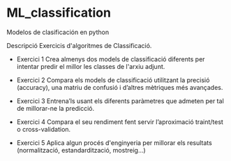 # ML_classification
Modelos de clasificación en python

Descripció
Exercicis d'algoritmes de Classificació.

- Exercici 1
Crea almenys dos models de classificació diferents per intentar predir el millor les classes de l'arxiu adjunt.



- Exercici 2
Compara els models de classificació utilitzant la precisió (accuracy), una matriu de confusió i d’altres mètriques més avançades.



- Exercici 3
Entrena’ls usant els diferents paràmetres que admeten per tal de millorar-ne la predicció.



- Exercici 4
Compara el seu rendiment fent servir l’aproximació traint/test o cross-validation.



- Exercici 5
Aplica algun procés d'enginyeria per millorar els resultats (normalització, estandardització, mostreig...)
